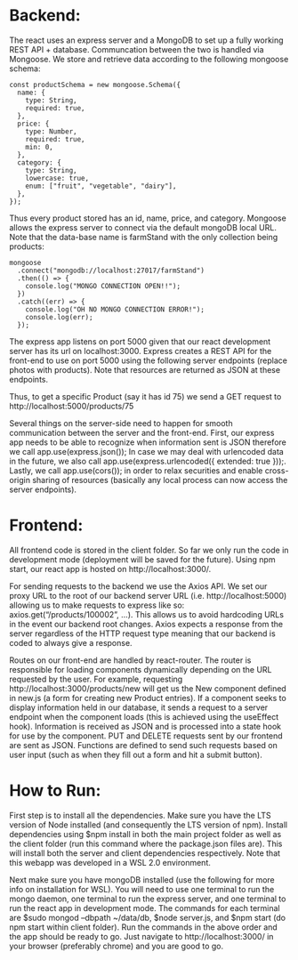 <h1>Backend:</h1>

The react uses an express server and a MongoDB to set up a fully working REST API + database. Communcation between the two is handled via Mongoose. 
We store and retrieve data according to the following mongoose schema: 
```
const productSchema = new mongoose.Schema({
  name: {
    type: String,
    required: true,
  },
  price: {
    type: Number,
    required: true,
    min: 0,
  },
  category: {
    type: String,
    lowercase: true,
    enum: ["fruit", "vegetable", "dairy"],
  },
});
```
Thus every product stored has an id, name, price, and category. Mongoose allows the express server to connect via the default mongoDB local URL. Note that the data-base name is farmStand with the only collection being products: 
```
mongoose
  .connect("mongodb://localhost:27017/farmStand")
  .then(() => {
    console.log("MONGO CONNECTION OPEN!!");
  })
  .catch((err) => {
    console.log("OH NO MONGO CONNECTION ERROR!");
    console.log(err);
  });
```
The express app listens on port 5000 given that our react development server has its url on localhost:3000. Express creates a REST API for the front-end to use on port 5000 using the following server endpoints (replace photos with products). Note that resources are returned as JSON at these endpoints.

Thus, to get a specific Product (say it has id 75) we send a GET request to http://localhost:5000/products/75

Several things on the server-side need to happen for smooth communication between the server and the front-end. First, our express app needs to be able to recognize when information sent is JSON therefore we call app.use(express.json()); In case we may deal with urlencoded data in the future, we also call app.use(express.urlencoded({ extended: true }));. Lastly, we call app.use(cors()); in order to relax securities and enable cross-origin sharing of resources (basically any local process can now access the server endpoints).

<h1>Frontend:</h1>

All frontend code is stored in the client folder. So far we only run the code in development mode (deployment will be saved for the future). Using npm start, our react app is hosted on http://localhost:3000/. 

For sending requests to the backend we use the Axios API. We set our proxy URL to the root of our backend server URL (i.e. http://localhost:5000) allowing us to make requests to express like so: axios.get(“/products/100002”, …). This allows us to avoid hardcoding URLs in the event our backend root changes. Axios expects a response from the server regardless of the HTTP request type meaning that our backend is coded to always give a response.


Routes on our front-end are handled by react-router. The router is responsible for loading components dynamically depending on the URL requested by the user. For example, requesting http://localhost:3000/products/new will get us the New component defined in new.js (a form for creating new Product entries). If a component seeks to display information held in our database, it sends a request to a server endpoint when the component loads (this is achieved using the useEffect hook). Information is received as JSON and is processed into a state hook for use by the component. PUT and DELETE requests sent by our frontend are sent as JSON. Functions are defined to send such requests based on user input (such as when they fill out a form and hit a submit button). 

<h1>How to Run:</h1>

First step is to install all the dependencies. Make sure you have the LTS version of Node installed (and consequently the LTS version of npm). Install dependencies using $npm install in both the main project folder as well as the client folder (run this command where the package.json files are). This will install both the server and client dependencies respectively. Note that this webapp was developed in a WSL 2.0 environment. 

Next make sure you have mongoDB installed (use the following for more info on installation for WSL). You will need to use one terminal to run the mongo daemon, one terminal to run the express server, and one terminal to run the react app in development mode. The commands for each terminal are $sudo mongod –dbpath ~/data/db, $node server.js, and $npm start (do npm start within client folder). Run the commands in the above order and the app should be ready to go.  Just navigate to http://localhost:3000/ in your browser (preferably chrome) and you are good to go.
